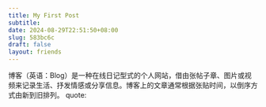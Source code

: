 ```yaml
---
title: My First Post
subtitle:
date: 2024-08-29T22:51:50+08:00
slug: 583bc6c
draft: false
layout: friends
---
```


博客（英语：Blog）是一种在线日记型式的个人网站，借由张帖子章、图片或视频来记录生活、抒发情感或分享信息。博客上的文章通常根据张贴时间，以倒序方式由新到旧排列。
quote:
<!--more-->

